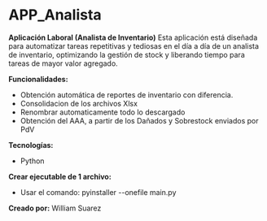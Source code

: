 # APP_Analista

**Aplicación Laboral (Analista de Inventario)**
Esta aplicación está diseñada para automatizar tareas repetitivas y tediosas en el día a día de un analista de inventario, optimizando la gestión de stock y liberando tiempo para tareas de mayor valor agregado.

**Funcionalidades:**
* Obtención automática de reportes de inventario con diferencia.
* Consolidacion de los archivos Xlsx
* Renombrar automaticamente todo lo descargado
* Obtención del AAA, a partir de los Dañados y Sobrestock enviados por PdV

**Tecnologías:**
* Python

**Crear ejecutable de 1 archivo:**
* Usar el comando: pyinstaller --onefile main.py

**Creado por:**
William Suarez
